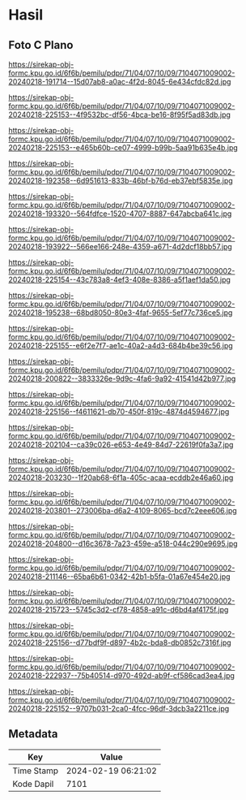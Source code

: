 # Hasil

## Foto C Plano

https://sirekap-obj-formc.kpu.go.id/6f6b/pemilu/pdpr/71/04/07/10/09/7104071009002-20240218-191714--15d07ab8-a0ac-4f2d-8045-6e434cfdc82d.jpg

https://sirekap-obj-formc.kpu.go.id/6f6b/pemilu/pdpr/71/04/07/10/09/7104071009002-20240218-225153--4f9532bc-df56-4bca-be16-8f95f5ad83db.jpg

https://sirekap-obj-formc.kpu.go.id/6f6b/pemilu/pdpr/71/04/07/10/09/7104071009002-20240218-225153--e465b60b-ce07-4999-b99b-5aa91b635e4b.jpg

https://sirekap-obj-formc.kpu.go.id/6f6b/pemilu/pdpr/71/04/07/10/09/7104071009002-20240218-192358--6d951613-833b-46bf-b76d-eb37ebf5835e.jpg

https://sirekap-obj-formc.kpu.go.id/6f6b/pemilu/pdpr/71/04/07/10/09/7104071009002-20240218-193320--564fdfce-1520-4707-8887-647abcba641c.jpg

https://sirekap-obj-formc.kpu.go.id/6f6b/pemilu/pdpr/71/04/07/10/09/7104071009002-20240218-193922--566ee166-248e-4359-a671-4d2dcf18bb57.jpg

https://sirekap-obj-formc.kpu.go.id/6f6b/pemilu/pdpr/71/04/07/10/09/7104071009002-20240218-225154--43c783a8-4ef3-408e-8386-a5f1aef1da50.jpg

https://sirekap-obj-formc.kpu.go.id/6f6b/pemilu/pdpr/71/04/07/10/09/7104071009002-20240218-195238--68bd8050-80e3-4faf-9655-5ef77c736ce5.jpg

https://sirekap-obj-formc.kpu.go.id/6f6b/pemilu/pdpr/71/04/07/10/09/7104071009002-20240218-225155--e6f2e7f7-ae1c-40a2-a4d3-684b4be39c56.jpg

https://sirekap-obj-formc.kpu.go.id/6f6b/pemilu/pdpr/71/04/07/10/09/7104071009002-20240218-200822--3833326e-9d9c-4fa6-9a92-41541d42b977.jpg

https://sirekap-obj-formc.kpu.go.id/6f6b/pemilu/pdpr/71/04/07/10/09/7104071009002-20240218-225156--f4611621-db70-450f-819c-4874d4594677.jpg

https://sirekap-obj-formc.kpu.go.id/6f6b/pemilu/pdpr/71/04/07/10/09/7104071009002-20240218-202104--ca39c026-e653-4e49-84d7-22619f0fa3a7.jpg

https://sirekap-obj-formc.kpu.go.id/6f6b/pemilu/pdpr/71/04/07/10/09/7104071009002-20240218-203230--1f20ab68-6f1a-405c-acaa-ecddb2e46a60.jpg

https://sirekap-obj-formc.kpu.go.id/6f6b/pemilu/pdpr/71/04/07/10/09/7104071009002-20240218-203801--273006ba-d6a2-4109-8065-bcd7c2eee606.jpg

https://sirekap-obj-formc.kpu.go.id/6f6b/pemilu/pdpr/71/04/07/10/09/7104071009002-20240218-204800--d16c3678-7a23-459e-a518-044c290e9695.jpg

https://sirekap-obj-formc.kpu.go.id/6f6b/pemilu/pdpr/71/04/07/10/09/7104071009002-20240218-211146--65ba6b61-0342-42b1-b5fa-01a67e454e20.jpg

https://sirekap-obj-formc.kpu.go.id/6f6b/pemilu/pdpr/71/04/07/10/09/7104071009002-20240218-215723--5745c3d2-cf78-4858-a91c-d6bd4af4175f.jpg

https://sirekap-obj-formc.kpu.go.id/6f6b/pemilu/pdpr/71/04/07/10/09/7104071009002-20240218-225156--d77bdf9f-d897-4b2c-bda8-db0852c7316f.jpg

https://sirekap-obj-formc.kpu.go.id/6f6b/pemilu/pdpr/71/04/07/10/09/7104071009002-20240218-222937--75b40514-d970-492d-ab9f-cf586cad3ea4.jpg

https://sirekap-obj-formc.kpu.go.id/6f6b/pemilu/pdpr/71/04/07/10/09/7104071009002-20240218-225152--9707b031-2ca0-4fcc-96df-3dcb3a2211ce.jpg


## Metadata

| Key        | Value               |
| ---------- | ------------------- |
| Time Stamp | 2024-02-19 06:21:02 |
| Kode Dapil | 7101                |



